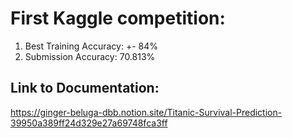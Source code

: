 # First Kaggle competition: 
  1. Best Training Accuracy: +- 84%
  2. Submission Accuracy: 70.813%
 
## Link to Documentation:
  https://ginger-beluga-dbb.notion.site/Titanic-Survival-Prediction-39950a389ff24d329e27a69748fca3ff
